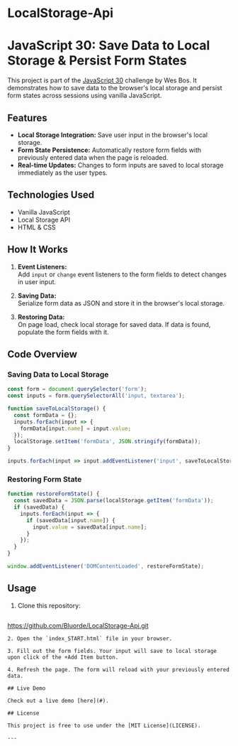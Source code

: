# LocalStorage-Api
# JavaScript 30: Save Data to Local Storage & Persist Form States

This project is part of the [JavaScript 30](https://javascript30.com/) challenge by Wes Bos. It demonstrates how to save data to the browser's local storage and persist form states across sessions using vanilla JavaScript.

## Features

- **Local Storage Integration:** Save user input in the browser's local storage.
- **Form State Persistence:** Automatically restore form fields with previously entered data when the page is reloaded.
- **Real-time Updates:** Changes to form inputs are saved to local storage immediately as the user types.

## Technologies Used

- Vanilla JavaScript
- Local Storage API
- HTML & CSS

## How It Works

1. **Event Listeners:**  
   Add `input` or `change` event listeners to the form fields to detect changes in user input.
   
2. **Saving Data:**  
   Serialize form data as JSON and store it in the browser's local storage.

3. **Restoring Data:**  
   On page load, check local storage for saved data. If data is found, populate the form fields with it.

## Code Overview

### Saving Data to Local Storage

```javascript
const form = document.querySelector('form');
const inputs = form.querySelectorAll('input, textarea');

function saveToLocalStorage() {
  const formData = {};
  inputs.forEach(input => {
    formData[input.name] = input.value;
  });
  localStorage.setItem('formData', JSON.stringify(formData));
}

inputs.forEach(input => input.addEventListener('input', saveToLocalStorage));
```

### Restoring Form State

```javascript
function restoreFormState() {
  const savedData = JSON.parse(localStorage.getItem('formData'));
  if (savedData) {
    inputs.forEach(input => {
      if (savedData[input.name]) {
        input.value = savedData[input.name];
      }
    });
  }
}

window.addEventListener('DOMContentLoaded', restoreFormState);
```

## Usage

1. Clone this repository:
   ```bash
 https://github.com/Bluorde/LocalStorage-Api.git
   ```
2. Open the `index_START.html` file in your browser.

3. Fill out the form fields. Your input will save to local storage upon click of the +Add Item button.

4. Refresh the page. The form will reload with your previously entered data.

## Live Demo

Check out a live demo [here](#).

## License

This project is free to use under the [MIT License](LICENSE).

---
